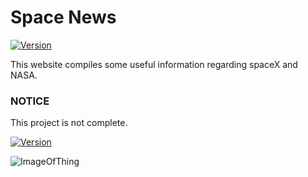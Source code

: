 # Space News

[![Version](https://img.shields.io/badge/Version-v1.0.0-blue)]()

This website compiles some useful information regarding spaceX and NASA.

### NOTICE

This project is not complete.

[![Version](https://img.shields.io/badge/Version-v1.0.0-blue)]()

![ImageOfThing](https://raw.githubusercontent.com/memecx/filedump/master/img/space-newsthing.png)
